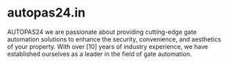# autopas24.in
AUTOPAS24 we are passionate about providing cutting-edge gate automation solutions to enhance the security, convenience, and aesthetics of your property. With over [10] years of industry experience, we have established ourselves as a leader in the field of gate automation.
